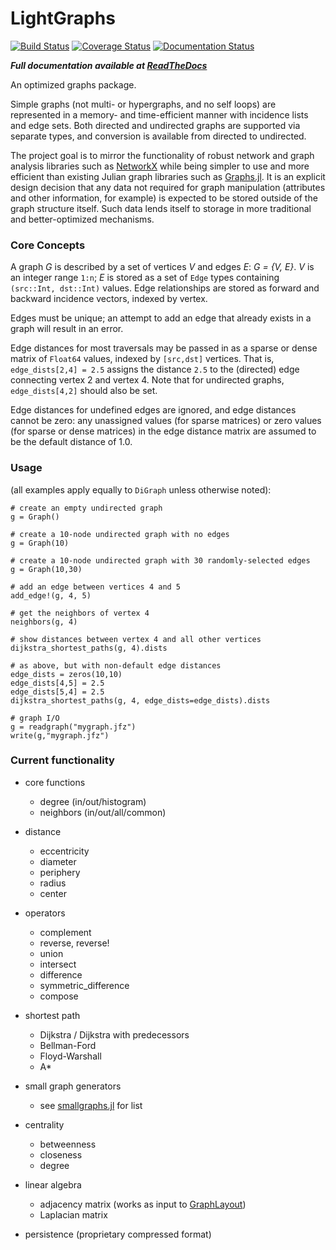 # LightGraphs

[![Build Status](https://travis-ci.org/sbromberger/LightGraphs.jl.svg?branch=master)](https://travis-ci.org/sbromberger/LightGraphs.jl)
[![Coverage Status](https://coveralls.io/repos/sbromberger/LightGraphs.jl/badge.svg?branch=master)](https://coveralls.io/r/sbromberger/LightGraphs.jl?branch=master)
[![Documentation Status](https://readthedocs.org/projects/lightgraphsjl/badge/?version=latest)](https://readthedocs.org/projects/lightgraphsjl/?badge=latest)


***Full documentation available at [ReadTheDocs](http://lightgraphsjl.readthedocs.org)***


An optimized graphs package.

Simple graphs (not multi- or hypergraphs, and no self loops) are represented in a memory- and time-efficient
manner with incidence lists and edge sets. Both directed and undirected graphs are supported via separate types, and conversion is available from directed to undirected.

The project goal is to mirror the functionality of robust network and graph
analysis libraries such as [NetworkX](http://networkx.github.io) while being simpler
to use and more efficient than existing Julian graph libraries such as
[Graphs.jl](https://github.com/JuliaLang/Graphs.jl). It is an explicit design
decision that any data not required for graph manipulation (attributes and other
information, for example) is expected to be stored outside of the graph
structure itself. Such data lends itself to storage in more traditional and
better-optimized mechanisms.

### Core Concepts
A graph *G* is described by a set of vertices *V* and edges *E*:
*G = {V, E}*. *V* is an integer range `1:n`; *E* is stored as a set
of `Edge` types containing `(src::Int, dst::Int)` values. Edge
relationships are stored as forward and backward incidence vectors, indexed by
vertex.

Edges must be unique; an attempt to add an edge that already exists in a graph
will result in an error.

Edge distances for most traversals may be passed in as a sparse or dense matrix
of `Float64` values, indexed by `[src,dst]` vertices. That is, `edge_dists[2,4] = 2.5`
assigns the distance `2.5` to the (directed) edge connecting vertex 2 and vertex 4.
Note that for undirected graphs, `edge_dists[4,2]` should also be set.

Edge distances for undefined edges are ignored, and edge distances cannot be zero: any unassigned values (for sparse matrices) or zero values (for sparse or dense matrices) in the edge distance matrix are assumed to be the default distance of 1.0.

### Usage
(all examples apply equally to `DiGraph` unless otherwise noted):

```
# create an empty undirected graph
g = Graph()

# create a 10-node undirected graph with no edges
g = Graph(10)

# create a 10-node undirected graph with 30 randomly-selected edges
g = Graph(10,30)

# add an edge between vertices 4 and 5
add_edge!(g, 4, 5)

# get the neighbors of vertex 4
neighbors(g, 4)

# show distances between vertex 4 and all other vertices
dijkstra_shortest_paths(g, 4).dists  

# as above, but with non-default edge distances
edge_dists = zeros(10,10)
edge_dists[4,5] = 2.5
edge_dists[5,4] = 2.5
dijkstra_shortest_paths(g, 4, edge_dists=edge_dists).dists

# graph I/O
g = readgraph("mygraph.jfz")
write(g,"mygraph.jfz")
```

### Current functionality
- core functions
    - degree (in/out/histogram)
    - neighbors (in/out/all/common)


- distance
    - eccentricity
    - diameter
    - periphery
    - radius
    - center


- operators
    - complement
    - reverse, reverse!
    - union
    - intersect
    - difference
    - symmetric_difference
    - compose


- shortest path
    - Dijkstra / Dijkstra with predecessors
    - Bellman-Ford
    - Floyd-Warshall
    - A*


- small graph generators
    - see [smallgraphs.jl](https://github.com/sbromberger/LightGraphs.jl/blob/master/src/smallgraphs.jl) for list


- centrality
    - betweenness
    - closeness
    - degree


- linear algebra
    - adjacency matrix (works as input to [GraphLayout](https://github.com/IainNZ/GraphLayout.jl))
    - Laplacian matrix


- persistence (proprietary compressed format)
